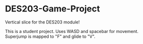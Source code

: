 # DES203-Game-Project
Vertical slice for the DES203 module!

This is a student project. Uses WASD and spacebar for movement. Superjump is mapped to "F" and glide to "V".
